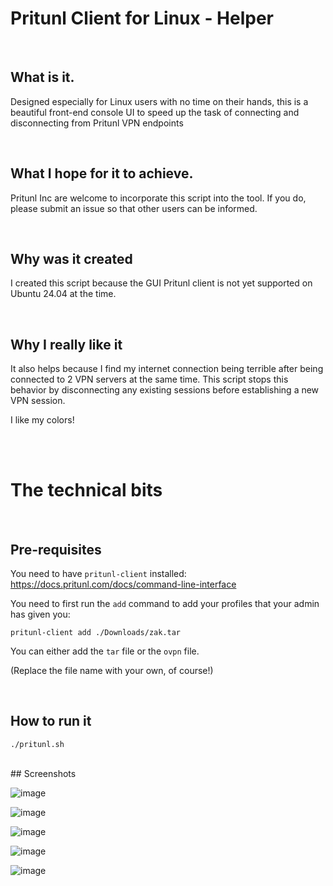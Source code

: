 # Pritunl Client for Linux - Helper

<br>

## What is it.
Designed especially for Linux users with no time on their hands, this is a beautiful front-end console UI to speed up the task of connecting and disconnecting from  Pritunl VPN endpoints

<br>

## What I hope for it to achieve.
Pritunl Inc are welcome to incorporate this script into the tool. If you do, please submit an issue so that other users can be informed. 

<br>

## Why was it created
I created this script because the GUI Pritunl client is not yet supported on Ubuntu 24.04 at the time.

<br>

## Why I really like it
It also helps because  I find my internet connection being terrible after being connected to 2 VPN servers at the same time. This script stops this behavior by disconnecting any existing sessions before establishing a new VPN session.

I like my colors!

<br><br>
# The technical bits

<br>

## Pre-requisites
You need to have `pritunl-client` installed: https://docs.pritunl.com/docs/command-line-interface

You need to first run the `add` command to add your profiles that your admin has given you:
```shell
pritunl-client add ./Downloads/zak.tar
```

You can either add the `tar` file or the `ovpn` file. 

(Replace the file name with your own, of course!)

<br>

## How to run it

```shell
./pritunl.sh
```



<br>
## Screenshots

![image](https://github.com/zaakiy/Pritunl-Client-for-Linux-Helper/assets/10609818/3ea770eb-69a8-481b-b8d4-a3ea257698e4)

![image](https://github.com/zaakiy/Pritunl-Client-for-Linux-Helper/assets/10609818/b8bd9430-9c0d-4c9d-aa1f-d0532663c428)

![image](https://github.com/zaakiy/Pritunl-Client-for-Linux-Helper/assets/10609818/eb9b9f41-8568-4fdb-ac5c-38a701a17d84)

![image](https://github.com/zaakiy/Pritunl-Client-for-Linux-Helper/assets/10609818/6ea90c29-cc11-41f2-a95c-c7b8978b86a6)

![image](https://github.com/zaakiy/Pritunl-Client-for-Linux-Helper/assets/10609818/598a6dda-2660-4b86-af74-67938c684163)
